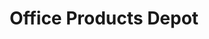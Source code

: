 ---
title: "Office Products Depot"
url: /christchurch/office-products-depot/
shop: office supplies
---